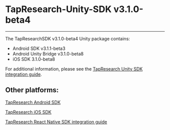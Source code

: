# TapResearch-Unity-SDK v3.1.0-beta4
---

The TapResearchSDK v3.1.0-beta4 Unity package contains:
* Android SDK v3.1.1-beta3
* Android Unity Bridge v3.1.0-beta8
* iOS SDK 3.1.0-beta8

For additional information, please see the [TapResearch Unity SDK integration guide](https://supply-docs.tapresearch.com/docs/unity-integration).

## Other platforms:

[TapResearch Android SDK](https://supply-docs.tapresearch.com/docs/android-integration)  

[TapResearch iOS SDK](https://supply-docs.tapresearch.com/docs/ios-integration)  

[TapResearch React Native SDK integration guide](https://supply-docs.tapresearch.com/docs/react-integration)

